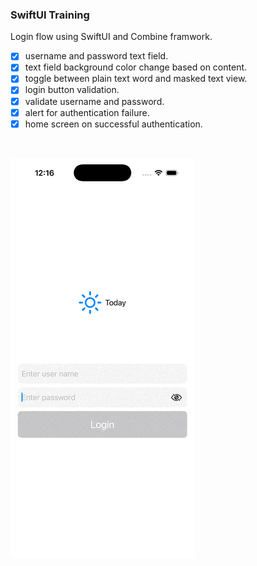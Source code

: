 ### SwiftUI Training

Login flow using SwiftUI and Combine framwork.

- [x] username and password text field.
- [x] text field background color change based on content.
- [x] toggle between plain text word and masked text view.
- [x] login button validation.
- [x] validate username and password.
- [x] alert for authentication failure.
- [x] home screen on successful authentication.
<br>

![](/login.gif)

